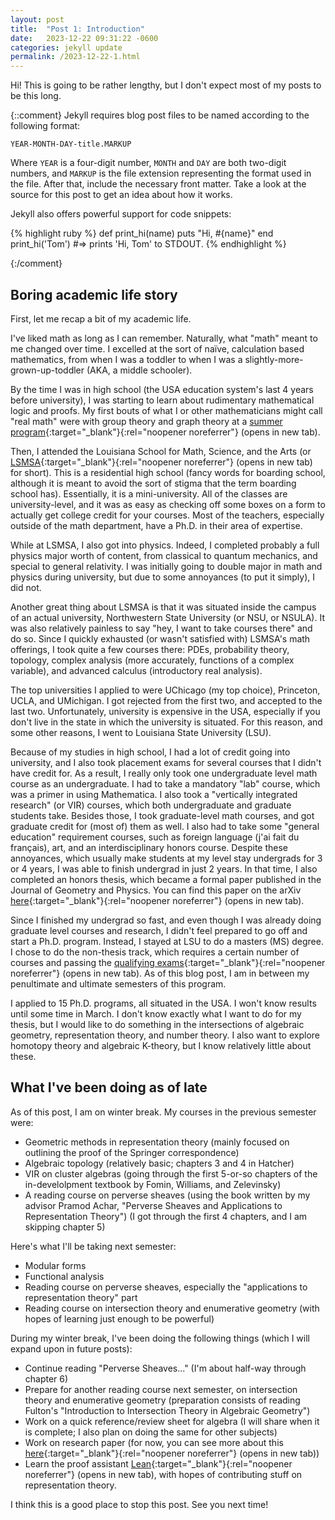 ```yaml
---
layout: post
title:  "Post 1: Introduction"
date:   2023-12-22 09:31:22 -0600
categories: jekyll update
permalink: /2023-12-22-1.html
---
```


Hi! This is going to be rather lengthy, but I don't expect most of my posts to be this long.

{::comment}
Jekyll requires blog post files to be named according to the following format:

`YEAR-MONTH-DAY-title.MARKUP`

Where `YEAR` is a four-digit number, `MONTH` and `DAY` are both two-digit numbers, and `MARKUP` is the file extension representing the format used in the file. After that, include the necessary front matter. Take a look at the source for this post to get an idea about how it works.

Jekyll also offers powerful support for code snippets:

{% highlight ruby %}
def print_hi(name)
  puts "Hi, #{name}"
end
print_hi('Tom')
#=> prints 'Hi, Tom' to STDOUT.
{% endhighlight %}

{:/comment}

## Boring academic life story

First, let me recap a bit of my academic life.

I've liked math as long as I can remember. Naturally, what "math" meant to me changed over time. I excelled at the sort of naïve, calculation based mathematics, from when I was a toddler to when I was a slightly-more-grown-up-toddler (AKA, a middle schooler).

By the time I was in high school (the USA education system's last 4 years before university), I was starting to learn about rudimentary mathematical logic and proofs. My first bouts of what I or other mathematicians might call "real math" were with group theory and graph theory at a [summer program](https://www.math.lsu.edu/mathcircle){:target="_blank"}{:rel="noopener noreferrer"} (opens in new tab).

Then, I attended the Louisiana School for Math, Science, and the Arts (or [LSMSA](https://www.lsmsa.edu/){:target="_blank"}{:rel="noopener noreferrer"} (opens in new tab) for short). This is a residential high school (fancy words for boarding school, although it is meant to avoid the sort of stigma that the term boarding school has). Essentially, it is a mini-university. All of the classes are university-level, and it was as easy as checking off some boxes on a form to actually get college credit for your courses. Most of the teachers, especially outside of the math department, have a Ph.D. in their area of expertise.

While at LSMSA, I also got into physics. Indeed, I completed probably a full physics major worth of content, from classical to quantum mechanics, and special to general relativity. I was initially going to double major in math and physics during university, but due to some annoyances (to put it simply), I did not.

Another great thing about LSMSA is that it was situated inside the campus of an actual university, Northwestern State University (or NSU, or NSULA). It was also relatively painless to say "hey, I want to take courses there" and do so. Since I quickly exhausted (or wasn't satisfied with) LSMSA's math offerings, I took quite a few courses there: PDEs, probability theory, topology, complex analysis (more accurately, functions of a complex variable), and advanced calculus (introductory real analysis).

The top universities I applied to were UChicago (my top choice), Princeton, UCLA, and UMichigan. I got rejected from the first two, and accepted to the last two. Unfortunately, university is expensive in the USA, especially if you don't live in the state in which the university is situated. For this reason, and some other reasons, I went to Louisiana State University (LSU).

Because of my studies in high school, I had a lot of credit going into university, and I also took placement exams for several courses that I didn't have credit for. As a result, I really only took one undergraduate level math course as an undergraduate. I had to take a mandatory "lab" course, which was a primer in using Mathematica. I also took a "vertically integrated research" (or VIR) courses, which both undergraduate and graduate students take. Besides those, I took graduate-level math courses, and got graduate credit for (most of) them as well. I also had to take some "general education" requirement courses, such as foreign language (j'ai fait du français), art, and an interdisciplinary honors course. Despite these annoyances, which usually make students at my level stay undergrads for 3 or 4 years, I was able to finish undergrad in just 2 years. In that time, I also completed an honors thesis, which became a formal paper published in the Journal of Geometry and Physics. You can find this paper on the arXiv [here](https://arxiv.org/abs/2208.08033){:target="_blank"}{:rel="noopener noreferrer"} (opens in new tab).

Since I finished my undergrad so fast, and even though I was already doing graduate level courses and research, I didn't feel prepared to go off and start a Ph.D. program. Instead, I stayed at LSU to do a masters (MS) degree. I chose to do the non-thesis track, which requires a certain number of courses and passing the [qualifying exams](https://www.math.lsu.edu/grad/pastcomps){:target="_blank"}{:rel="noopener noreferrer"} (opens in new tab). As of this blog post, I am in between my penultimate and ultimate semesters of this program.

I applied to 15 Ph.D. programs, all situated in the USA. I won't know results until some time in March. I don't know exactly what I want to do for my thesis, but I would like to do something in the intersections of algebraic geometry, representation theory, and number theory. I also want to explore homotopy theory and algebraic K-theory, but I know relatively little about these.

## What I've been doing as of late

As of this post, I am on winter break. My courses in the previous semester were:
- Geometric methods in representation theory (mainly focused on outlining the proof of the Springer correspondence)
- Algebraic topology (relatively basic; chapters 3 and 4 in Hatcher)
- VIR on cluster algebras (going through the first 5-or-so chapters of the in-develolpment textbook by Fomin, Williams, and Zelevinsky)
- A reading course on perverse sheaves (using the book written by my advisor Pramod Achar, "Perverse Sheaves and Applications to Representation Theory") (I got through the first 4 chapters, and I am skipping chapter 5)

Here's what I'll be taking next semester:
- Modular forms
- Functional analysis
- Reading course on perverse sheaves, especially the "applications to representation theory" part
- Reading course on intersection theory and enumerative geometry (with hopes of learning just enough to be powerful)

During my winter break, I've been doing the following things (which I will expand upon in future posts):
- Continue reading "Perverse Sheaves..." (I'm about half-way through chapter 6)
- Prepare for another reading course next semester, on intersection theory and enumerative geometry (preparation consists of reading Fulton's "Introduction to Intersection Theory in Algebraic Geometry")
- Work on a quick reference/review sheet for algebra (I will share when it is complete; I also plan on doing the same for other subjects)
- Work on research paper (for now, you can see more about this [here](https://abourque72.github.io/researchinterests.html){:target="_blank"}{:rel="noopener noreferrer"} (opens in new tab))
- Learn the proof assistant [Lean](https://leanprover-community.github.io/){:target="_blank"}{:rel="noopener noreferrer"} (opens in new tab), with hopes of contributing stuff on representation theory.

I think this is a good place to stop this post. See you next time!
